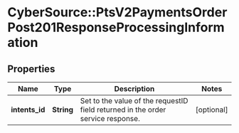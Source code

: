 # CyberSource::PtsV2PaymentsOrderPost201ResponseProcessingInformation

## Properties
Name | Type | Description | Notes
------------ | ------------- | ------------- | -------------
**intents_id** | **String** | Set to the value of the requestID field returned in the order service response. | [optional] 


